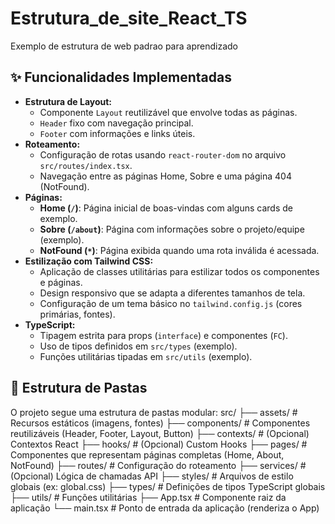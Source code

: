 # Estrutura_de_site_React_TS
Exemplo de estrutura de web padrao para aprendizado

## ✨ Funcionalidades Implementadas

*   **Estrutura de Layout:**
    *   Componente `Layout` reutilizável que envolve todas as páginas.
    *   `Header` fixo com navegação principal.
    *   `Footer` com informações e links úteis.
*   **Roteamento:**
    *   Configuração de rotas usando `react-router-dom` no arquivo `src/routes/index.tsx`.
    *   Navegação entre as páginas Home, Sobre e uma página 404 (NotFound).
*   **Páginas:**
    *   **Home (`/`)**: Página inicial de boas-vindas com alguns cards de exemplo.
    *   **Sobre (`/about`)**: Página com informações sobre o projeto/equipe (exemplo).
    *   **NotFound (`*`)**: Página exibida quando uma rota inválida é acessada.
*   **Estilização com Tailwind CSS:**
    *   Aplicação de classes utilitárias para estilizar todos os componentes e páginas.
    *   Design responsivo que se adapta a diferentes tamanhos de tela.
    *   Configuração de um tema básico no `tailwind.config.js` (cores primárias, fontes).
*   **TypeScript:**
    *   Tipagem estrita para props (`interface`) e componentes (`FC`).
    *   Uso de tipos definidos em `src/types` (exemplo).
    *   Funções utilitárias tipadas em `src/utils` (exemplo).

## 📁 Estrutura de Pastas

O projeto segue uma estrutura de pastas modular:
src/
├── assets/ # Recursos estáticos (imagens, fontes)
├── components/ # Componentes reutilizáveis (Header, Footer, Layout, Button)
├── contexts/ # (Opcional) Contextos React
├── hooks/ # (Opcional) Custom Hooks
├── pages/ # Componentes que representam páginas completas (Home, About, NotFound)
├── routes/ # Configuração do roteamento
├── services/ # (Opcional) Lógica de chamadas API
├── styles/ # Arquivos de estilo globais (ex: global.css)
├── types/ # Definições de tipos TypeScript globais
├── utils/ # Funções utilitárias
├── App.tsx # Componente raiz da aplicação
└── main.tsx # Ponto de entrada da aplicação (renderiza o App)
